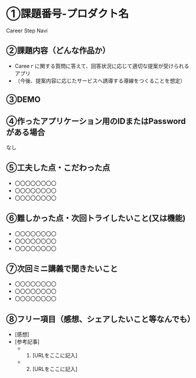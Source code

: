 # ①課題番号-プロダクト名

Career Step Navi

## ②課題内容（どんな作品か）

- Careeｒに関する質問に答えて、回答状況に応じて適切な提案が受けられるアプリ
- （今後、提案内容に応じたサービスへ誘導する導線をつくることを想定）

## ③DEMO



## ④作ったアプリケーション用のIDまたはPasswordがある場合

なし

## ⑤工夫した点・こだわった点

- 〇〇〇〇〇〇〇〇
- 〇〇〇〇〇〇〇〇
- 〇〇〇〇〇〇〇〇

## ⑥難しかった点・次回トライしたいこと(又は機能)

- 〇〇〇〇〇〇〇〇
- 〇〇〇〇〇〇〇〇
- 〇〇〇〇〇〇〇〇

## ⑦次回ミニ講義で聞きたいこと

- 〇〇〇〇〇〇〇〇
- 〇〇〇〇〇〇〇〇
- 〇〇〇〇〇〇〇〇

## ⑧フリー項目（感想、シェアしたいこと等なんでも）

- [感想]
- [参考記事]
  - 1. [URLをここに記入]
  - 2. [URLをここに記入]
